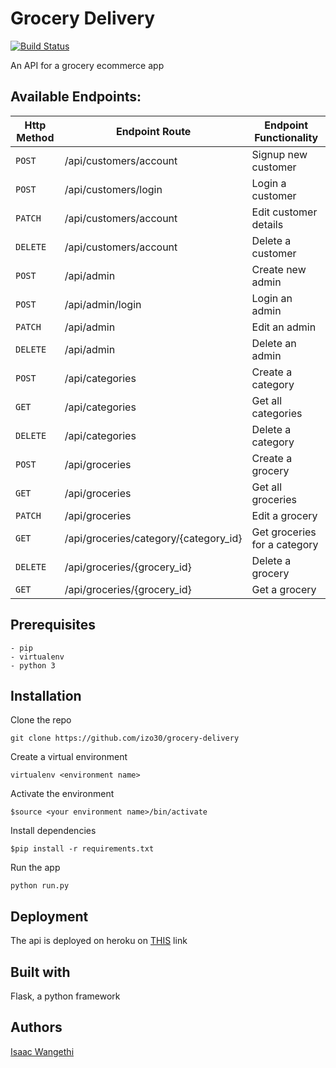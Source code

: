 # Grocery Delivery

[![Build Status](https://travis-ci.com/izo30/grocery-delivery.svg?token=TBAvqzqhSSPTjTBPv1sK&branch=develop)](https://travis-ci.com/izo30/grocery-delivery)

An API for a grocery ecommerce app

## Available Endpoints:

| Http Method | Endpoint Route | Endpoint Functionality
| --- | --- | --- |
| `POST` | /api/customers/account | Signup new customer |
| `POST` | /api/customers/login | Login a customer |
| `PATCH` | /api/customers/account | Edit customer details |
| `DELETE` | /api/customers/account | Delete a customer |
| `POST` | /api/admin | Create new admin |
| `POST` | /api/admin/login | Login an admin |
| `PATCH` | /api/admin | Edit an admin |
| `DELETE` | /api/admin | Delete an admin |
| `POST` | /api/categories | Create a category |
| `GET` | /api/categories | Get all categories |
| `DELETE` | /api/categories | Delete a category |
| `POST` | /api/groceries | Create a grocery |
| `GET` | /api/groceries | Get all groceries |
| `PATCH` | /api/groceries | Edit a grocery |
| `GET` | /api/groceries/category/{category_id} | Get groceries for a category |
| `DELETE` | /api/groceries/{grocery_id} | Delete a grocery |
| `GET` | /api/groceries/{grocery_id} | Get a grocery |

## Prerequisites

```
- pip
- virtualenv
- python 3
```

## Installation
Clone the repo
```
git clone https://github.com/izo30/grocery-delivery
```
Create a virtual environment
```
virtualenv <environment name>
```
Activate the environment
```
$source <your environment name>/bin/activate
```
Install dependencies
```
$pip install -r requirements.txt
```
Run the app
```
python run.py
```

## Deployment
The api is deployed on heroku on [THIS](https://grocery-delivery.herokuapp.com/api/ "Heroku Link") link

## Built with
Flask, a python framework

## Authors
[Isaac Wangethi](https://github.com/izo30 "Isaac Wangethi")